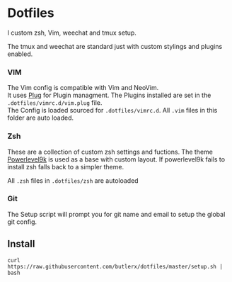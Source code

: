# Dotfiles
I custom zsh, Vim, weechat and tmux setup.

The tmux and weechat are standard just with custom stylings and plugins enabled.

### VIM
The Vim config is compatible with Vim and NeoVim.  
It uses [Plug](https://github.com/junegunn/vim-plug) for Plugin managment. The
Plugins installed are set in the `.dotfiles/vimrc.d/vim.plug` file.  
The Config is loaded sourced for `.dotfiles/vimrc.d`. All `.vim` files in this
folder are auto loaded.

### Zsh
These are a collection of custom zsh settings and fuctions. The theme
[Powerlevel9k](https://github.com/bhilburn/powerlevel9k) is used as a base with
custom layout. If powerlevel9k fails to install zsh falls back to a simpler
theme.

All `.zsh` files in `.dotfiles/zsh` are autoloaded

### Git

The Setup script will prompt you for git name and email to setup the global git
config.

## Install

```
curl https://raw.githubusercontent.com/butlerx/dotfiles/master/setup.sh | bash
```
